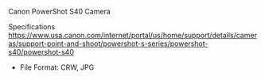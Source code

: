 Canon PowerShot S40 Camera	

Specifications
https://www.usa.canon.com/internet/portal/us/home/support/details/cameras/support-point-and-shoot/powershot-s-series/powershot-s40/powershot-s40

- File Format: CRW, JPG
